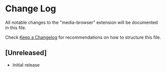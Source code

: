 # Change Log

All notable changes to the "media-browser" extension will be documented in this file.

Check [Keep a Changelog](http://keepachangelog.com/) for recommendations on how to structure this file.

## [Unreleased]

- Initial release